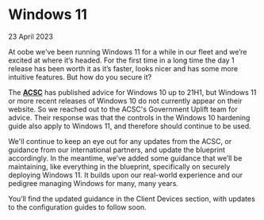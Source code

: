 # Windows 11

23 April 2023

At oobe we’ve been running Windows 11 for a while in our fleet and we’re excited at where it’s headed. For the first time in a long time the day 1 release has been worth it as it’s faster, looks nicer and has some more intuitive features. But how do you secure it?

The [**ACSC**](https://www.cyber.gov.au) has published advice for Windows 10 up to 21H1, but Windows 11 or more recent releases of Windows 10 do not currently appear on their website. So we reached out to the ACSC's Government Uplift team for advice. Their response was that the controls in the Windows 10 hardening guide also apply to Windows 11, and therefore should continue to be used.

We'll continue to keep an eye out for any updates from the ACSC, or guidance from our international partners, and update the blueprint accordingly. In the meantime, we’ve added some guidance that we’ll be maintaining, like everything in the blueprint, specifically on securely deploying Windows 11. It builds upon our real-world experience and our pedigree managing Windows for many, many years.

You’ll find the updated guidance in the Client Devices section, with updates to the configuration guides to follow soon.